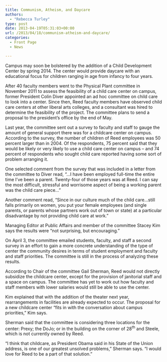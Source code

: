 ```yaml
---
title: Communism, Atheism, and Daycare
authors: 
  - "Rebecca Turley"
type: post
date: 2013-04-19T05:31:03+00:00
url: /2013/04/18/communism-atheism-and-daycare/
categories:
  - Front Page
  - News

---
```

Campus may soon be bolstered by the addition of a Child Development Center by spring 2014. The center would provide daycare with an educational focus for children ranging in age from infancy to four years.

After 40 faculty members went to the Physical Plant committee in November 2011 to assess the feasibility of a child care center on campus, former President Colin Diver appointed an ad hoc committee on child care to look into a center. Since then, Reed faculty members have observed child care centers at other liberal arts colleges, and a consultant was hired to determine the feasibility of the project. The committee plans to send a proposal to the president’s office by the end of May.

Last year, the committee sent out a survey to faculty and staff to gauge the amount of general support there was for a childcare center on campus. According to the survey, the number of children of Reed employees was 50 percent larger than in 2004. Of the respondents, 75 percent said that they would be likely or very likely to use a child care center on campus – and 74 percent of respondents who sought child care reported having some sort of problem arranging it.

One selected comment from the survey that was included in a letter from the committee to Diver read, “…I have been employed full-time the entire time I’ve been a parent. Twenty-four of those years was at Reed. I can say the most difficult, stressful and worrisome aspect of being a working parent was the child care piece…”

Another comment read, “Since in our culture much of the child care…still falls primarily on women, you put your female employees (and single parents, or parents whose partners work out of town or state) at a particular disadvantage by not providing child care at work.”

Managing Editor at Public Affairs and member of the committee Stacey Kim says the results were “not surprising, but encouraging.”

On April 3, the committee emailed students, faculty, and staff a second survey in an effort to gain a more concrete understanding of the type of center the community desires in terms of student employment and faculty and staff priorities. The committee is still in the process of analyzing these results.

According to Chair of the committee Gail Sherman, Reed would not directly subsidize the childcare center, except for the provision of janitorial staff and a space on campus. The committee has yet to work out how faculty and staff members with lower salaries would still be able to use the center.

Kim explained that with the addition of the theater next year, rearrangements in facilities are already expected to occur. The proposal for a new childcare center “fits in with the conversation about campus priorities,” Kim says.

Sherman said that the committee is considering three locations for the center: Prexy; the DoJo; or in the building on the corner of 28<sup>th</sup> and Steele, which is not currently owned by Reed.

“I think that childcare, as President Obama said in his State of the Union address, is one of our greatest unsolved problems,” Sherman says. “I would love for Reed to be a part of that solution.”